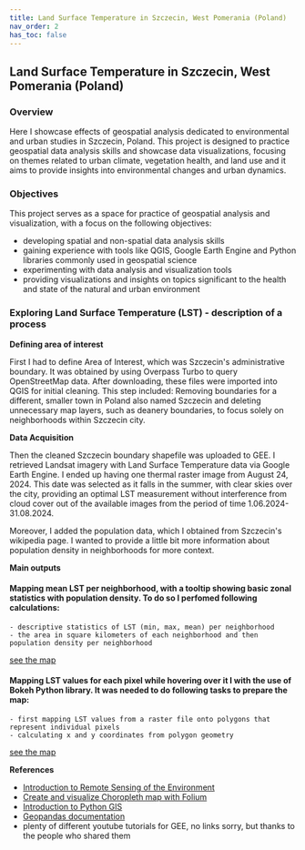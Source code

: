 ```yaml
---
title: Land Surface Temperature in Szczecin, West Pomerania (Poland)
nav_order: 2
has_toc: false
---
```


## Land Surface Temperature in Szczecin, West Pomerania (Poland)

### Overview
Here I showcase effects of geospatial analysis dedicated to environmental and urban studies in Szczecin, Poland. This project is designed to practice geospatial data analysis skills and showcase data visualizations, focusing on themes related to urban climate, vegetation health, and land use and it aims to provide insights into environmental changes and urban dynamics.

### Objectives

This project serves as a space for practice of geospatial analysis and visualization, with a focus on the following objectives:
- developing spatial and non-spatial data analysis skills
- gaining experience with tools like QGIS, Google Earth Engine and Python libraries commonly used in geospatial science
- experimenting with data analysis and visualization tools
- providing visualizations and insights on topics significant to the health and state of the natural and urban environment

### Exploring Land Surface Temperature (LST) - description of a process


**Defining area of interest**

First I had to define Area of Interest, which was Szczecin's administrative boundary. It was obtained by using Overpass Turbo to query OpenStreetMap data. After downloading, these files were imported into QGIS for initial cleaning. This step included: Removing boundaries for a different, smaller town in Poland also named Szczecin and deleting unnecessary map layers, such as deanery boundaries, to focus solely on neighborhoods within Szczecin city.

**Data Acquisition**

Then the cleaned Szczecin boundary shapefile was uploaded to GEE. I retrieved Landsat imagery with Land Surface Temperature data via Google Earth Engine. I ended up having one thermal raster image from August 24, 2024. This date was selected as it falls in the summer, with clear skies over the city, providing an optimal LST measurement without interference from cloud cover out of the available images from the period of time 1.06.2024-31.08.2024.

Moreover, I added the population data, which I obtained from Szczecin's wikipedia page. I wanted to provide a little bit more information about population density in neighborhoods for more context. 

**Main outputs**

#### Mapping mean LST per neighborhood, with a tooltip showing basic zonal statistics with population density. To do so I perfomed following calculations:
	- descriptive statistics of LST (min, max, mean) per neighborhood
	- the area in square kilometers of each neighborhood and then population density per neighborhood
[see the map](https://maia-tr.github.io/portfolio/lst/zonal_stats_map.html)

#### Mapping LST values for each pixel while hovering over it I with the use of Bokeh Python library. It was needed to do following tasks to prepare the map:
	- first mapping LST values from a raster file onto polygons that represent individual pixels
	- calculating x and y coordinates from polygon geometry
[see the map](https://maia-tr.github.io/portfolio/lst/interactive_bokeh_plot.html)

**References**

- [Introduction to Remote Sensing of the Environment](https://github.com/geospatialeco/GEARS/blob/master/Intro_RS_Lab3.md)
- [Create and visualize Choropleth map with Folium](https://medium.com/analytics-vidhya/create-and-visualize-choropleth-map-with-folium-269d3fd12fa0)
- [Introduction to Python GIS](https://automating-gis-processes.github.io/CSC18/index.html)
- [Geopandas documentation](https://geopandas.org/en/stable/index.html)
- plenty of different youtube tutorials for GEE, no links sorry, but thanks to the people who shared them

